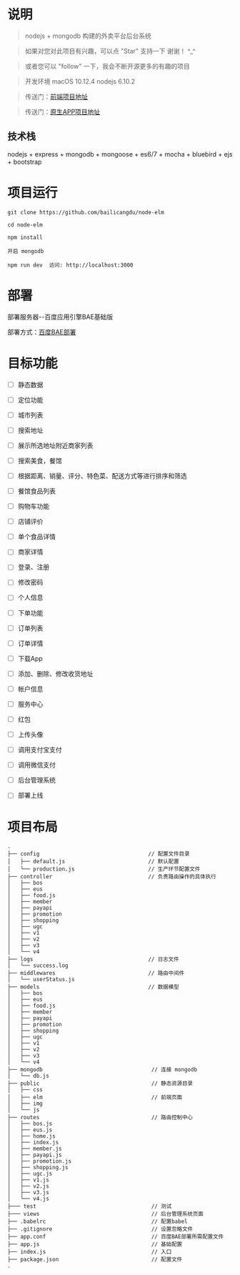
# 说明

>  nodejs + mongodb 构建的外卖平台后台系统

>  如果对您对此项目有兴趣，可以点 "Star" 支持一下 谢谢！ ^_^

>  或者您可以 "follow" 一下，我会不断开源更多的有趣的项目

>  开发环境 macOS 10.12.4  nodejs 6.10.2

>  传送门：[前端项目地址](https://github.com/bailicangdu/vue2-elm)

>  传送门：[原生APP项目地址](https://github.com/bailicangdu/RN-elm)


## 技术栈

nodejs + express + mongodb + mongoose + es6/7 + mocha + bluebird + ejs + bootstrap


# 项目运行


```
git clone https://github.com/bailicangdu/node-elm  

cd node-elm

npm install

开启 mongodb

npm run dev  访问: http://localhost:3000

```


# 部署

部署服务器--百度应用引擎BAE基础版

部署方式：[百度BAE部署](https://cloud.baidu.com/doc/BAE/GUIGettingStarted.html) 






# 目标功能

- [ ] 静态数据
- [ ] 定位功能
- [ ] 城市列表
- [ ] 搜索地址
- [ ] 展示所选地址附近商家列表
- [ ] 搜索美食，餐馆
- [ ] 根据距离、销量、评分、特色菜、配送方式等进行排序和筛选
- [ ] 餐馆食品列表
- [ ] 购物车功能
- [ ] 店铺评价
- [ ] 单个食品详情
- [ ] 商家详情
- [ ] 登录、注册
- [ ] 修改密码
- [ ] 个人信息
- [ ] 下单功能 
- [ ] 订单列表
- [ ] 订单详情
- [ ] 下载App
- [ ] 添加、删除、修改收货地址
- [ ] 帐户信息
- [ ] 服务中心
- [ ] 红包
- [ ] 上传头像
- [ ] 调用支付宝支付
- [ ] 调用微信支付
- [ ] 后台管理系统
- [ ] 部署上线


# 项目布局
```
.
├── config                                  // 配置文件目录
│   ├── default.js                          // 默认配置
│   └── production.js                       // 生产环节配置文件
├── controller                              // 负责路由操作的具体执行
│   ├── bos
│   ├── eus
│   ├── food.js
│   ├── member
│   ├── payapi
│   ├── promotion
│   ├── shopping
│   ├── ugc
│   ├── v1
│   ├── v2
│   ├── v3
│   └── v4
├── logs                                    // 日志文件
│   └── success.log
├── middlewares                             // 路由中间件
│   └── userStatus.js
├── models                                  // 数据模型
│   ├── bos
│   ├── eus
│   ├── food.js
│   ├── member
│   ├── payapi
│   ├── promotion
│   ├── shopping
│   ├── ugc
│   ├── v1
│   ├── v2
│   ├── v3
│   └── v4
├── mongodb                                  // 连接 mongodb
│   └── db.js
├── public                                   // 静态资源目录
│   ├── css
│   ├── elm                                  // 前端页面
│   ├── img
│   └── js
├── routes                                   // 路由控制中心
│   ├── bos.js
│   ├── eus.js
│   ├── home.js
│   ├── index.js
│   ├── member.js
│   ├── payapi.js
│   ├── promotion.js
│   ├── shopping.js
│   ├── ugc.js
│   ├── v1.js
│   ├── v2.js
│   ├── v3.js
│   └── v4.js
├─── test                                    // 测试
├─── views                                   // 后台管理系统页面
├── .babelrc                                 // 配置babel
├── .gitignore                               // 设置忽略文件
├── app.conf                                 // 百度BAE部署所需配置文件
├── app.js                                   // 基础配置
├── index.js                                 // 入口
├── package.json                             // 配置文件
.

```
